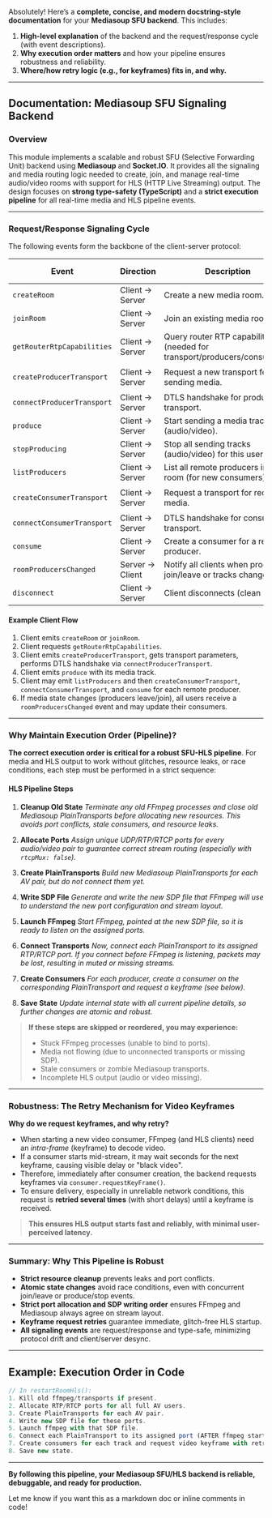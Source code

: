 Absolutely! Here’s a **complete, concise, and modern docstring-style documentation** for your **Mediasoup SFU backend**. This includes:

1. **High-level explanation** of the backend and the request/response cycle (with event descriptions).
2. **Why execution order matters** and how your pipeline ensures robustness and reliability.
3. **Where/how retry logic (e.g., for keyframes) fits in, and why.**

---

## Documentation: Mediasoup SFU Signaling Backend

### Overview

This module implements a scalable and robust SFU (Selective Forwarding Unit) backend using **Mediasoup** and **Socket.IO**.
It provides all the signaling and media routing logic needed to create, join, and manage real-time audio/video rooms with support for HLS (HTTP Live Streaming) output.
The design focuses on **strong type-safety (TypeScript)** and a **strict execution pipeline** for all real-time media and HLS pipeline events.

---

### Request/Response Signaling Cycle

The following events form the backbone of the client-server protocol:

| Event                      | Direction       | Description                                                               | Typical Response             |
| -------------------------- | --------------- | ------------------------------------------------------------------------- | ---------------------------- |
| `createRoom`               | Client → Server | Create a new media room.                                                  | `{ roomId }`                 |
| `joinRoom`                 | Client → Server | Join an existing media room.                                              | `{ roomId }` or error        |
| `getRouterRtpCapabilities` | Client → Server | Query router RTP capabilities (needed for transport/producers/consumers). | `{ rtpCapabilities }`        |
| `createProducerTransport`  | Client → Server | Request a new transport for sending media.                                | `{ id, iceParameters, ... }` |
| `connectProducerTransport` | Client → Server | DTLS handshake for producer transport.                                    | `{ connected: true }`        |
| `produce`                  | Client → Server | Start sending a media track (audio/video).                                | `{ id: producerId }`         |
| `stopProducing`            | Client → Server | Stop all sending tracks (audio/video) for this user.                      | `{ stopped: true }`          |
| `listProducers`            | Client → Server | List all remote producers in this room (for new consumers).               | `{ producers: [...] }`       |
| `createConsumerTransport`  | Client → Server | Request a transport for receiving media.                                  | `{ id, iceParameters, ... }` |
| `connectConsumerTransport` | Client → Server | DTLS handshake for consumer transport.                                    | `{ connected: true }`        |
| `consume`                  | Client → Server | Create a consumer for a remote producer.                                  | Consumer data                |
| `roomProducersChanged`     | Server → Client | Notify all clients when producers join/leave or tracks change.            | *Event only (no response)*   |
| `disconnect`               | Client → Server | Client disconnects (clean up).                                            | *Handled internally*         |

#### Example Client Flow

1. Client emits `createRoom` or `joinRoom`.
2. Client requests `getRouterRtpCapabilities`.
3. Client emits `createProducerTransport`, gets transport parameters, performs DTLS handshake via `connectProducerTransport`.
4. Client emits `produce` with its media track.
5. Client may emit `listProducers` and then `createConsumerTransport`, `connectConsumerTransport`, and `consume` for each remote producer.
6. If media state changes (producers leave/join), all users receive a `roomProducersChanged` event and may update their consumers.

---

### Why Maintain Execution Order (Pipeline)?

**The correct execution order is critical for a robust SFU-HLS pipeline**.
For media and HLS output to work without glitches, resource leaks, or race conditions, each step must be performed in a strict sequence:

#### HLS Pipeline Steps

1. **Cleanup Old State**
   *Terminate any old FFmpeg processes and close old Mediasoup PlainTransports before allocating new resources. This avoids port conflicts, stale consumers, and resource leaks.*

2. **Allocate Ports**
   *Assign unique UDP/RTP/RTCP ports for every audio/video pair to guarantee correct stream routing (especially with `rtcpMux: false`).*

3. **Create PlainTransports**
   *Build new Mediasoup PlainTransports for each AV pair, but do not connect them yet.*

4. **Write SDP File**
   *Generate and write the new SDP file that FFmpeg will use to understand the new port configuration and stream layout.*

5. **Launch FFmpeg**
   *Start FFmpeg, pointed at the new SDP file, so it is ready to listen on the assigned ports.*

6. **Connect Transports**
   *Now, connect each PlainTransport to its assigned RTP/RTCP port. If you connect before FFmpeg is listening, packets may be lost, resulting in muted or missing streams.*

7. **Create Consumers**
   *For each producer, create a consumer on the corresponding PlainTransport and request a keyframe (see below).*

8. **Save State**
   *Update internal state with all current pipeline details, so further changes are atomic and robust.*

> **If these steps are skipped or reordered, you may experience:**
>
> * Stuck FFmpeg processes (unable to bind to ports).
> * Media not flowing (due to unconnected transports or missing SDP).
> * Stale consumers or zombie Mediasoup transports.
> * Incomplete HLS output (audio or video missing).

---

### Robustness: The Retry Mechanism for Video Keyframes

**Why do we request keyframes, and why retry?**

* When starting a new video consumer, FFmpeg (and HLS clients) need an *intra-frame* (keyframe) to decode video.
* If a consumer starts mid-stream, it may wait seconds for the next keyframe, causing visible delay or "black video".
* Therefore, immediately after consumer creation, the backend requests keyframes via `consumer.requestKeyFrame()`.
* To ensure delivery, especially in unreliable network conditions, this request is **retried several times** (with short delays) until a keyframe is received.

> **This ensures HLS output starts fast and reliably, with minimal user-perceived latency.**

---

### Summary: Why This Pipeline is Robust

* **Strict resource cleanup** prevents leaks and port conflicts.
* **Atomic state changes** avoid race conditions, even with concurrent join/leave or produce/stop events.
* **Strict port allocation and SDP writing order** ensures FFmpeg and Mediasoup always agree on stream layout.
* **Keyframe request retries** guarantee immediate, glitch-free HLS startup.
* **All signaling events** are request/response and type-safe, minimizing protocol drift and client/server desync.

---

## Example: Execution Order in Code

```typescript
// In restartRoomHls():
1. Kill old ffmpeg/transports if present.
2. Allocate RTP/RTCP ports for all full AV users.
3. Create PlainTransports for each AV pair.
4. Write new SDP file for these ports.
5. Launch ffmpeg with that SDP file.
6. Connect each PlainTransport to its assigned port (AFTER ffmpeg starts).
7. Create consumers for each track and request video keyframe with retry.
8. Save new state.
```

---

**By following this pipeline, your Mediasoup SFU/HLS backend is reliable, debuggable, and ready for production.**

Let me know if you want this as a markdown doc or inline comments in code!
